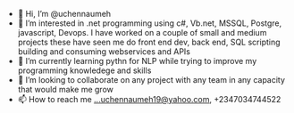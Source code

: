 - 👋 Hi, I’m @uchennaumeh
- 👀 I’m interested in .net programming using c#, Vb.net, MSSQL, Postgre, javascript, Devops. I have worked on a couple of small and medium projects these have seen me do front end dev, back end, SQL scripting building and consuming webservices and APIs
- 🌱 I’m currently learning pythn for NLP while trying to improve my programming knowledege and skills 
- 💞️ I’m looking to collaborate on any project with any team in any capacity that would make me grow
- 📫 How to reach me ...uchennaumeh19@yahoo.com, +2347034744522

<!---
uchennaumeh/uchennaumeh is a ✨ special ✨ repository because its `README.md` (this file) appears on your GitHub profile.
You can click the Preview link to take a look at your changes.
--->
